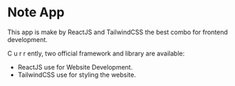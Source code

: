 # Note App

This app is make by ReactJS and TailwindCSS the best combo for frontend development.

C u r r ently, two official framework and  library are available:

- ReactJS use for Website Development.
- TailwindCSS use for styling the website.

